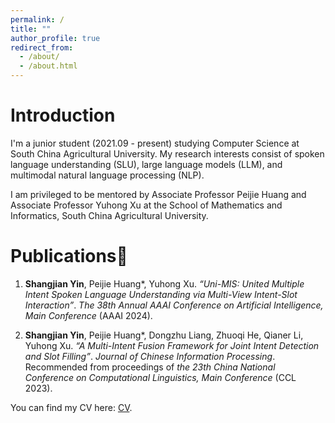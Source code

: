 ```yaml
---
permalink: /
title: ""
author_profile: true
redirect_from: 
  - /about/
  - /about.html
---
```


# Introduction
I'm a junior student (2021.09 - present) studying Computer Science at South China Agricultural University. My research interests consist of spoken language understanding (SLU), large language models (LLM), and multimodal natural language processing (NLP).

I am privileged to be mentored by Associate Professor Peijie Huang and Associate Professor Yuhong Xu at the School of Mathematics and Informatics, South China Agricultural University.


# Publications📝

1. **Shangjian Yin**, Peijie Huang*, Yuhong Xu.
   *“Uni-MIS: United Multiple Intent Spoken Language Understanding via Multi-View Intent-Slot Interaction”*.
   *The 38th Annual AAAI Conference on Artificial Intelligence, Main Conference* (AAAI 2024). 
  
2. **Shangjian Yin**, Peijie Huang*, Dongzhu Liang, Zhuoqi He, Qianer Li, Yuhong Xu.
   *“A Multi-Intent Fusion Framework for Joint Intent Detection and Slot Filling”*.
   *Journal of Chinese Information Processing*. Recommended from proceedings of *the 23th China National Conference on Computational Linguistics, Main Conference* (CCL 2023).


You can find my CV here: [CV](../files/My_CV.pdf).

